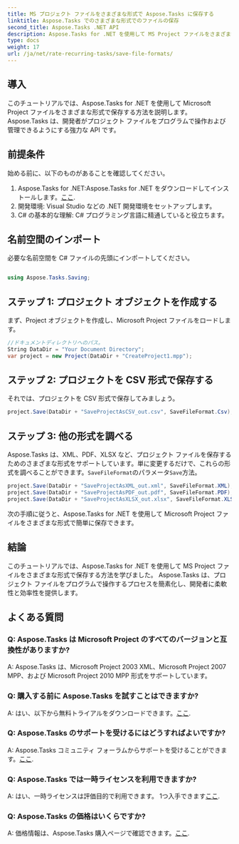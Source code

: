 ```yaml
---
title: MS プロジェクト ファイルをさまざまな形式で Aspose.Tasks に保存する
linktitle: Aspose.Tasks でのさまざまな形式でのファイルの保存
second_title: Aspose.Tasks .NET API
description: Aspose.Tasks for .NET を使用して MS Project ファイルをさまざまな形式で保存する方法を学びます。効率的なプロジェクト管理のための簡単なステップ。
type: docs
weight: 17
url: /ja/net/rate-recurring-tasks/save-file-formats/
---
```

## 導入
このチュートリアルでは、Aspose.Tasks for .NET を使用して Microsoft Project ファイルをさまざまな形式で保存する方法を説明します。 Aspose.Tasks は、開発者がプロジェクト ファイルをプログラムで操作および管理できるようにする強力な API です。
## 前提条件
始める前に、以下のものがあることを確認してください。
1.  Aspose.Tasks for .NET:Aspose.Tasks for .NET をダウンロードしてインストールします。[ここ](https://releases.aspose.com/tasks/net/).
2. 開発環境: Visual Studio などの .NET 開発環境をセットアップします。
3. C# の基本的な理解: C# プログラミング言語に精通していると役立ちます。

## 名前空間のインポート
必要な名前空間を C# ファイルの先頭にインポートしてください。
```csharp

using Aspose.Tasks.Saving;
```
## ステップ 1: プロジェクト オブジェクトを作成する
まず、Project オブジェクトを作成し、Microsoft Project ファイルをロードします。
```csharp
//ドキュメントディレクトリへのパス。
String DataDir = "Your Document Directory";
var project = new Project(DataDir + "CreateProject1.mpp");
```
## ステップ 2: プロジェクトを CSV 形式で保存する
それでは、プロジェクトを CSV 形式で保存してみましょう。 
```csharp
project.Save(DataDir + "SaveProjectAsCSV_out.csv", SaveFileFormat.Csv);
```
## ステップ 3: 他の形式を調べる
Aspose.Tasks は、XML、PDF、XLSX など、プロジェクト ファイルを保存するためのさまざまな形式をサポートしています。単に変更するだけで、これらの形式を調べることができます。`SaveFileFormat`のパラメータ`Save`方法。
```csharp
project.Save(DataDir + "SaveProjectAsXML_out.xml", SaveFileFormat.XML);
project.Save(DataDir + "SaveProjectAsPDF_out.pdf", SaveFileFormat.PDF);
project.Save(DataDir + "SaveProjectAsXLSX_out.xlsx", SaveFileFormat.XLSX);
```
次の手順に従うと、Aspose.Tasks for .NET を使用して Microsoft Project ファイルをさまざまな形式で簡単に保存できます。

## 結論
このチュートリアルでは、Aspose.Tasks for .NET を使用して MS Project ファイルをさまざまな形式で保存する方法を学びました。 Aspose.Tasks は、プロジェクト ファイルをプログラムで操作するプロセスを簡素化し、開発者に柔軟性と効率性を提供します。
## よくある質問
### Q: Aspose.Tasks は Microsoft Project のすべてのバージョンと互換性がありますか?
A: Aspose.Tasks は、Microsoft Project 2003 XML、Microsoft Project 2007 MPP、および Microsoft Project 2010 MPP 形式をサポートしています。
### Q: 購入する前に Aspose.Tasks を試すことはできますか?
 A: はい、以下から無料トライアルをダウンロードできます。[ここ](https://releases.aspose.com/).
### Q: Aspose.Tasks のサポートを受けるにはどうすればよいですか?
A: Aspose.Tasks コミュニティ フォーラムからサポートを受けることができます。[ここ](https://forum.aspose.com/c/tasks/15).
### Q: Aspose.Tasks では一時ライセンスを利用できますか?
 A: はい、一時ライセンスは評価目的で利用できます。 1つ入手できます[ここ](https://purchase.aspose.com/temporary-license/).
### Q: Aspose.Tasks の価格はいくらですか?
 A: 価格情報は、Aspose.Tasks 購入ページで確認できます。[ここ](https://purchase.aspose.com/buy).
